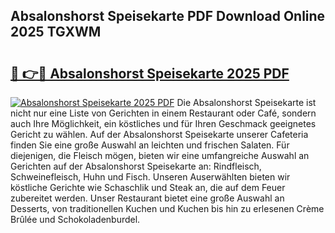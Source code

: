 ## Absalonshorst Speisekarte PDF Download Online 2025 TGXWM

# <h2><a href="http://gc7hkj7.nevu.top/?p=Absalonshorst+Speisekarte">🔗 👉🔴 Absalonshorst Speisekarte 2025 PDF</a></h2>

[![Absalonshorst Speisekarte 2025 PDF](https://i.imgur.com/dBaPXMq.png)](http://gc7hkj7.nevu.top/?p=Absalonshorst+Speisekarte)
Die Absalonshorst Speisekarte ist nicht nur eine Liste von Gerichten in einem Restaurant oder Café, sondern auch Ihre Möglichkeit, ein köstliches und für Ihren Geschmack geeignetes Gericht zu wählen. Auf der Absalonshorst Speisekarte unserer Cafeteria finden Sie eine große Auswahl an leichten und frischen Salaten. Für diejenigen, die Fleisch mögen, bieten wir eine umfangreiche Auswahl an Gerichten auf der Absalonshorst Speisekarte an: Rindfleisch, Schweinefleisch, Huhn und Fisch. Unseren Auserwählten bieten wir köstliche Gerichte wie Schaschlik und Steak an, die auf dem Feuer zubereitet werden. Unser Restaurant bietet eine große Auswahl an Desserts, von traditionellen Kuchen und Kuchen bis hin zu erlesenen Crème Brûlée und Schokoladenburdel.

